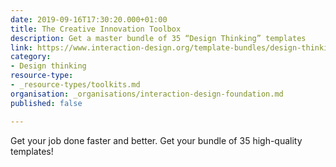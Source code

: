 ```yaml
---
date: 2019-09-16T17:30:20.000+01:00
title: The Creative Innovation Toolbox
description: Get a master bundle of 35 “Design Thinking” templates
link: https://www.interaction-design.org/template-bundles/design-thinking
category:
- Design thinking
resource-type:
- _resource-types/toolkits.md
organisation: _organisations/interaction-design-foundation.md
published: false

---
```

Get your job done faster and better. Get your bundle of 35 high-quality templates!